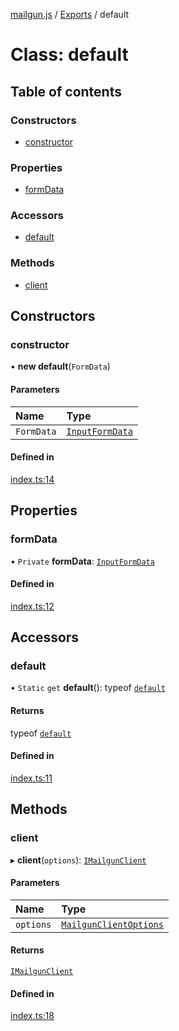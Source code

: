 [mailgun.js](../README.md) / [Exports](../modules.md) / default

# Class: default

## Table of contents

### Constructors

- [constructor](default.md#constructor)

### Properties

- [formData](default.md#formdata)

### Accessors

- [default](default.md#default)

### Methods

- [client](default.md#client)

## Constructors

### constructor

• **new default**(`FormData`)

#### Parameters

| Name | Type |
| :------ | :------ |
| `FormData` | [`InputFormData`](../modules.md#inputformdata) |

#### Defined in

[index.ts:14](https://github.com/mailgun/mailgun.js/blob/bbdf081/lib/index.ts#L14)

## Properties

### formData

• `Private` **formData**: [`InputFormData`](../modules.md#inputformdata)

#### Defined in

[index.ts:12](https://github.com/mailgun/mailgun.js/blob/bbdf081/lib/index.ts#L12)

## Accessors

### default

• `Static` `get` **default**(): typeof [`default`](default.md)

#### Returns

typeof [`default`](default.md)

#### Defined in

[index.ts:11](https://github.com/mailgun/mailgun.js/blob/bbdf081/lib/index.ts#L11)

## Methods

### client

▸ **client**(`options`): [`IMailgunClient`](../interfaces/Interfaces.IMailgunClient.md)

#### Parameters

| Name | Type |
| :------ | :------ |
| `options` | [`MailgunClientOptions`](../modules.md#mailgunclientoptions) |

#### Returns

[`IMailgunClient`](../interfaces/Interfaces.IMailgunClient.md)

#### Defined in

[index.ts:18](https://github.com/mailgun/mailgun.js/blob/bbdf081/lib/index.ts#L18)
